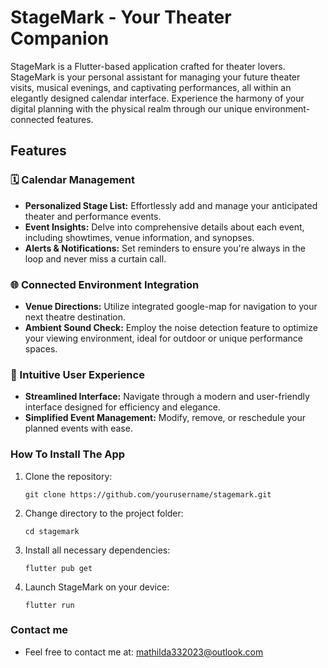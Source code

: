 # StageMark - Your Theater Companion

StageMark is a Flutter-based application crafted for theater lovers. StageMark is your personal assistant for managing your future theater visits, musical evenings, and captivating performances, all within an elegantly designed calendar interface. Experience the harmony of your digital planning with the physical realm through our unique environment-connected features.

## Features

### 🗓 Calendar Management
- **Personalized Stage List:** Effortlessly add and manage your anticipated theater and performance events.
- **Event Insights:** Delve into comprehensive details about each event, including showtimes, venue information, and synopses.
- **Alerts & Notifications:** Set reminders to ensure you're always in the loop and never miss a curtain call.

### 🌐 Connected Environment Integration
- **Venue Directions:** Utilize integrated google-map for navigation to your next theatre destination.
- **Ambient Sound Check:** Employ the noise detection feature to optimize your viewing environment, ideal for outdoor or unique performance spaces.

### 📱 Intuitive User Experience
- **Streamlined Interface:** Navigate through a modern and user-friendly interface designed for efficiency and elegance.
- **Simplified Event Management:** Modify, remove, or reschedule your planned events with ease.



### How To Install The App

1. Clone the repository:
   ```
   git clone https://github.com/yourusername/stagemark.git
   ```

2. Change directory to the project folder:
   ```
   cd stagemark
   ```

3. Install all necessary dependencies:
   ```
   flutter pub get
   ```

4. Launch StageMark on your device:
   ```
   flutter run
   ```




### Contact me
- Feel free to contact me at: mathilda332023@outlook.com


<!-- 
## Use this README File 

Use this section to show us what your Mobile App is about.   Include a Screenshot to the App, link to the various frameworks you've used. Include your presentation video here that shows off your Mobile App.   Emojis are also fun to include 📱 😄 -->


